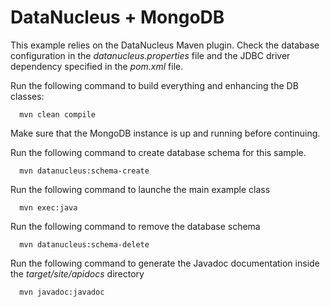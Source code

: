 DataNucleus + MongoDB
=====================

This example relies on the DataNucleus Maven plugin. Check the database configuration in the *datanucleus.properties* file and the JDBC driver dependency specified in the *pom.xml* file.

Run the following command to build everything and enhancing the DB classes:

      mvn clean compile

Make sure that the MongoDB instance is up and running before continuing.

Run the following command to create database schema for this sample.

      mvn datanucleus:schema-create

Run the following command to launche the main example class

      mvn exec:java

Run the following command to remove the database schema

      mvn datanucleus:schema-delete

Run the following command to generate the Javadoc documentation inside the *target/site/apidocs* directory

      mvn javadoc:javadoc
